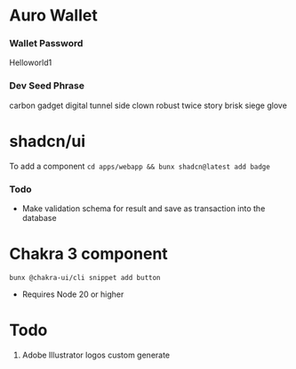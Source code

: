 # Auro Wallet

### Wallet Password
Helloworld1

### Dev Seed Phrase
carbon gadget digital tunnel side clown robust twice story brisk siege glove

# shadcn/ui
To add a component `cd apps/webapp && bunx shadcn@latest add badge`

### Todo
- Make validation schema for result and save as transaction into the database

# Chakra 3 component

`bunx @chakra-ui/cli snippet add button`
* Requires Node 20 or higher

# Todo

1. Adobe Illustrator logos custom generate